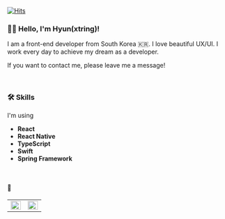 [![Hits](https://hits.seeyoufarm.com/api/count/incr/badge.svg?url=https%3A%2F%2Fgithub.com%2Fhyun940630)](https://hits.seeyoufarm.com)
  

### 👋🏻 Hello, I'm Hyun(xtring)!

I am a front-end developer from South Korea 🇰🇷. I love beautiful UX/UI. I work every day to achieve my dream as a developer.

If you want to contact me, please leave me a message!

<br />

### 🛠 Skills
I'm using 
 - **React**
 - **React Native**
 - **TypeScript**
 - **Swift**
 - **Spring Framework**

<br />

#### 🚀

<table><tr><td valign="top" width="50%">

<img src="https://github-readme-stats.vercel.app/api?username=hyun940630&show_icons=true&count_private=true&hide_border=true&theme=radical" align="left" style="width: 100%" />

</td><td valign="top" width="50%">

<img src="https://github-readme-stats.vercel.app/api/top-langs/?username=hyun940630&hide_border=true&layout=compact&theme=dracula" align="left" style="width: 100%" />

</td></tr></table> 
